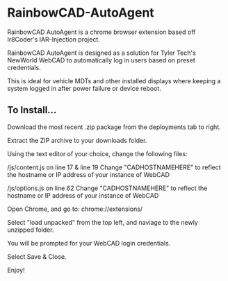 
# RainbowCAD-AutoAgent


RainbowCAD AutoAgent  is a chrome browser extension based off Ir8Coder's IAR-Injection project.  

RainbowCAD AutoAgent is designed as a solution for Tyler Tech's NewWorld WebCAD to automatically log in users based on preset credentials. 

This is ideal for vehicle MDTs and other installed displays where keeping a system logged in after power failure or device reboot.
 



## To Install...

Download the most recent .zip package from the deployments tab to right.

Extract the ZIP archive to your downloads folder.

Using the text editor of your choice, change the following files:

/js/content.js
    on line 17 & line 19
    Change "CADHOSTNAMEHERE" to reflect the hostname or IP address of your instance of WebCAD

/js/options.js
    on line 62
    Change "CADHOSTNAMEHERE" to reflect the hostname or IP address of your instance of WebCAD

Open Chrome, and go to: chrome://extensions/

Select "load unpacked" from the top left, and naviage to the newly unzipped folder.

You will be prompted for your WebCAD login credentials.

Select Save & Close.

Enjoy!

